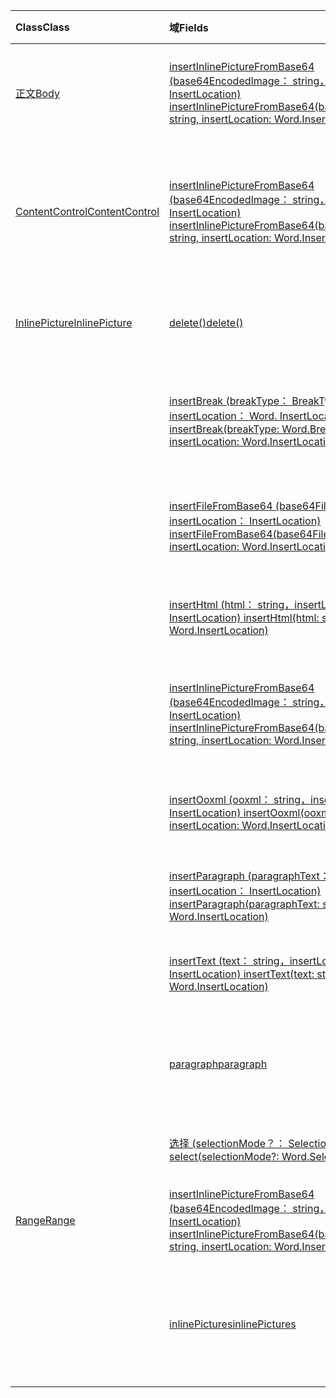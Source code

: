 | <span data-ttu-id="81d17-101">Class</span><span class="sxs-lookup"><span data-stu-id="81d17-101">Class</span></span> | <span data-ttu-id="81d17-102">域</span><span class="sxs-lookup"><span data-stu-id="81d17-102">Fields</span></span> | <span data-ttu-id="81d17-103">说明</span><span class="sxs-lookup"><span data-stu-id="81d17-103">Description</span></span> |
|:---|:---|:---|
|[<span data-ttu-id="81d17-104">正文</span><span class="sxs-lookup"><span data-stu-id="81d17-104">Body</span></span>](/javascript/api/word/word.body)|[<span data-ttu-id="81d17-105">insertInlinePictureFromBase64 (base64EncodedImage： string，insertLocation： InsertLocation) </span><span class="sxs-lookup"><span data-stu-id="81d17-105">insertInlinePictureFromBase64(base64EncodedImage: string, insertLocation: Word.InsertLocation)</span></span>](/javascript/api/word/word.body#insertinlinepicturefrombase64-base64encodedimage--insertlocation-)|<span data-ttu-id="81d17-106">将图片插入到正文中的指定位置。</span><span class="sxs-lookup"><span data-stu-id="81d17-106">Inserts a picture into the body at the specified location.</span></span>|
|[<span data-ttu-id="81d17-107">ContentControl</span><span class="sxs-lookup"><span data-stu-id="81d17-107">ContentControl</span></span>](/javascript/api/word/word.contentcontrol)|[<span data-ttu-id="81d17-108">insertInlinePictureFromBase64 (base64EncodedImage： string，insertLocation： InsertLocation) </span><span class="sxs-lookup"><span data-stu-id="81d17-108">insertInlinePictureFromBase64(base64EncodedImage: string, insertLocation: Word.InsertLocation)</span></span>](/javascript/api/word/word.contentcontrol#insertinlinepicturefrombase64-base64encodedimage--insertlocation-)|<span data-ttu-id="81d17-109">将嵌入式图片插入到内容控件中的指定位置。</span><span class="sxs-lookup"><span data-stu-id="81d17-109">Inserts an inline picture into the content control at the specified location.</span></span>|
|[<span data-ttu-id="81d17-110">InlinePicture</span><span class="sxs-lookup"><span data-stu-id="81d17-110">InlinePicture</span></span>](/javascript/api/word/word.inlinepicture)|[<span data-ttu-id="81d17-111">delete()</span><span class="sxs-lookup"><span data-stu-id="81d17-111">delete()</span></span>](/javascript/api/word/word.inlinepicture#delete--)|<span data-ttu-id="81d17-112">从文档中删除嵌入式图片。</span><span class="sxs-lookup"><span data-stu-id="81d17-112">Deletes the inline picture from the document.</span></span>|
||[<span data-ttu-id="81d17-113">insertBreak (breakType： BreakType，insertLocation： Word. InsertLocation) </span><span class="sxs-lookup"><span data-stu-id="81d17-113">insertBreak(breakType: Word.BreakType, insertLocation: Word.InsertLocation)</span></span>](/javascript/api/word/word.inlinepicture#insertbreak-breaktype--insertlocation-)|<span data-ttu-id="81d17-114">在主文档的指定位置插入分隔符。</span><span class="sxs-lookup"><span data-stu-id="81d17-114">Inserts a break at the specified location in the main document.</span></span>|
||[<span data-ttu-id="81d17-115">insertFileFromBase64 (base64File： string，insertLocation： InsertLocation) </span><span class="sxs-lookup"><span data-stu-id="81d17-115">insertFileFromBase64(base64File: string, insertLocation: Word.InsertLocation)</span></span>](/javascript/api/word/word.inlinepicture#insertfilefrombase64-base64file--insertlocation-)|<span data-ttu-id="81d17-116">在指定位置插入 document。</span><span class="sxs-lookup"><span data-stu-id="81d17-116">Inserts a document at the specified location.</span></span>|
||[<span data-ttu-id="81d17-117">insertHtml (html： string，insertLocation： InsertLocation) </span><span class="sxs-lookup"><span data-stu-id="81d17-117">insertHtml(html: string, insertLocation: Word.InsertLocation)</span></span>](/javascript/api/word/word.inlinepicture#inserthtml-html--insertlocation-)|<span data-ttu-id="81d17-118">在指定位置插入 HTML。</span><span class="sxs-lookup"><span data-stu-id="81d17-118">Inserts HTML at the specified location.</span></span>|
||[<span data-ttu-id="81d17-119">insertInlinePictureFromBase64 (base64EncodedImage： string，insertLocation： InsertLocation) </span><span class="sxs-lookup"><span data-stu-id="81d17-119">insertInlinePictureFromBase64(base64EncodedImage: string, insertLocation: Word.InsertLocation)</span></span>](/javascript/api/word/word.inlinepicture#insertinlinepicturefrombase64-base64encodedimage--insertlocation-)|<span data-ttu-id="81d17-120">在指定位置插入 inlinePicture。</span><span class="sxs-lookup"><span data-stu-id="81d17-120">Inserts an inline picture at the specified location.</span></span>|
||[<span data-ttu-id="81d17-121">insertOoxml (ooxml： string，insertLocation： InsertLocation) </span><span class="sxs-lookup"><span data-stu-id="81d17-121">insertOoxml(ooxml: string, insertLocation: Word.InsertLocation)</span></span>](/javascript/api/word/word.inlinepicture#insertooxml-ooxml--insertlocation-)|<span data-ttu-id="81d17-122">在指定位置插入 OOXML。</span><span class="sxs-lookup"><span data-stu-id="81d17-122">Inserts OOXML at the specified location.</span></span>|
||[<span data-ttu-id="81d17-123">insertParagraph (paragraphText： string，insertLocation： InsertLocation) </span><span class="sxs-lookup"><span data-stu-id="81d17-123">insertParagraph(paragraphText: string, insertLocation: Word.InsertLocation)</span></span>](/javascript/api/word/word.inlinepicture#insertparagraph-paragraphtext--insertlocation-)|<span data-ttu-id="81d17-124">在指定位置插入段落。</span><span class="sxs-lookup"><span data-stu-id="81d17-124">Inserts a paragraph at the specified location.</span></span>|
||[<span data-ttu-id="81d17-125">insertText (text： string，insertLocation： InsertLocation) </span><span class="sxs-lookup"><span data-stu-id="81d17-125">insertText(text: string, insertLocation: Word.InsertLocation)</span></span>](/javascript/api/word/word.inlinepicture#inserttext-text--insertlocation-)|<span data-ttu-id="81d17-126">在指定位置插入文本。</span><span class="sxs-lookup"><span data-stu-id="81d17-126">Inserts text at the specified location.</span></span>|
||[<span data-ttu-id="81d17-127">paragraph</span><span class="sxs-lookup"><span data-stu-id="81d17-127">paragraph</span></span>](/javascript/api/word/word.inlinepicture#paragraph)|<span data-ttu-id="81d17-128">获取包含嵌入式图像的父段落。</span><span class="sxs-lookup"><span data-stu-id="81d17-128">Gets the parent paragraph that contains the inline image.</span></span>|
||[<span data-ttu-id="81d17-129">选择 (selectionMode？： SelectionMode) </span><span class="sxs-lookup"><span data-stu-id="81d17-129">select(selectionMode?: Word.SelectionMode)</span></span>](/javascript/api/word/word.inlinepicture#select-selectionmode-)|<span data-ttu-id="81d17-130">选择 inlinePicture。</span><span class="sxs-lookup"><span data-stu-id="81d17-130">Selects the inline picture.</span></span>|
|[<span data-ttu-id="81d17-131">Range</span><span class="sxs-lookup"><span data-stu-id="81d17-131">Range</span></span>](/javascript/api/word/word.range)|[<span data-ttu-id="81d17-132">insertInlinePictureFromBase64 (base64EncodedImage： string，insertLocation： InsertLocation) </span><span class="sxs-lookup"><span data-stu-id="81d17-132">insertInlinePictureFromBase64(base64EncodedImage: string, insertLocation: Word.InsertLocation)</span></span>](/javascript/api/word/word.range#insertinlinepicturefrombase64-base64encodedimage--insertlocation-)|<span data-ttu-id="81d17-133">在指定位置插入图片。</span><span class="sxs-lookup"><span data-stu-id="81d17-133">Inserts a picture at the specified location.</span></span>|
||[<span data-ttu-id="81d17-134">inlinePictures</span><span class="sxs-lookup"><span data-stu-id="81d17-134">inlinePictures</span></span>](/javascript/api/word/word.range#inlinepictures)|<span data-ttu-id="81d17-135">获取 range 中的一组 inlinePicture 对象。</span><span class="sxs-lookup"><span data-stu-id="81d17-135">Gets the collection of inline picture objects in the range.</span></span>|
